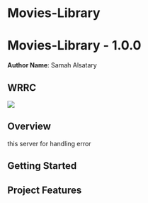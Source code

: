 # Movies-Library

# Movies-Library - 1.0.0

**Author Name**: Samah Alsatary

## WRRC
![](https://res.cloudinary.com/practicaldev/image/fetch/s--4OSbdj3v--/c_limit%2Cf_auto%2Cfl_progressive%2Cq_auto%2Cw_880/https://dev-to-uploads.s3.amazonaws.com/i/f8cxx3oj8gfflo1mb15o.jpeg)

## Overview
this server for handling error
## Getting Started
<!-- What are the steps that a user must take in order to build this app on their own machine and get it running? -->

## Project Features
<!-- What are the features included in you app -->
